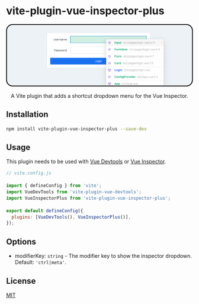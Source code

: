 # vite-plugin-vue-inspector-plus

<center>
  <img src="./screenshot.png" />
  <p>A Vite plugin that adds a shortcut dropdown menu for the Vue Inspector.</p>
</center>

## Installation

```bash
npm install vite-plugin-vue-inspector-plus --save-dev
```

## Usage

This plugin needs to be used with [Vue Devtools](https://github.com/vuejs/devtools) or [Vue Inspector](https://github.com/webfansplz/vite-plugin-vue-inspector).

```js
// vite.config.js

import { defineConfig } from 'vite';
import VueDevTools from 'vite-plugin-vue-devtools';
import VueInspectorPlus from 'vite-plugin-vue-inspector-plus';

export default defineConfig({
  plugins: [VueDevTools(), VueInspectorPlus()],
});
```

## Options

- modifierKey: `string` - The modifier key to show the inspector dropdown. Default: `'ctrl|meta'`.

## License

[MIT](./LICENSE)
